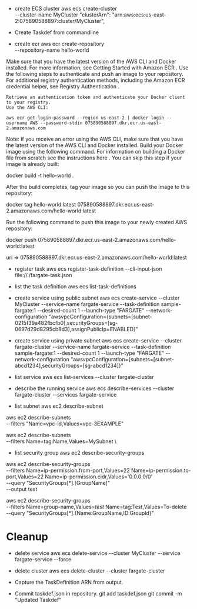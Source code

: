 - create ECS cluster
aws ecs create-cluster \
    --cluster-name MyCluster
"clusterArn": "arn:aws:ecs:us-east-2:075890588897:cluster/MyCluster",
- Create Taskdef from commandline

- create ecr
aws ecr create-repository \
    --repository-name hello-world
    
    

 
 Make sure that you have the latest version of the AWS CLI and Docker installed. For more information, see Getting Started with Amazon ECR .
Use the following steps to authenticate and push an image to your repository. For additional registry authentication methods, including the Amazon ECR credential helper, see Registry Authentication 
.

    Retrieve an authentication token and authenticate your Docker client to your registry.
    Use the AWS CLI:

    aws ecr get-login-password --region us-east-2 | docker login --username AWS --password-stdin 075890588897.dkr.ecr.us-east-2.amazonaws.com

Note: If you receive an error using the AWS CLI, make sure that you have the latest version of the AWS CLI and Docker installed.
Build your Docker image using the following command. For information on building a Docker file from scratch see the instructions here 
. You can skip this step if your image is already built:

docker build -t hello-world .

After the build completes, tag your image so you can push the image to this repository:

docker tag hello-world:latest 075890588897.dkr.ecr.us-east-2.amazonaws.com/hello-world:latest

Run the following command to push this image to your newly created AWS repository:

docker push 075890588897.dkr.ecr.us-east-2.amazonaws.com/hello-world:latest

   uri =>    075890588897.dkr.ecr.us-east-2.amazonaws.com/hello-world:latest

- register task
aws ecs register-task-definition --cli-input-json file://./fargate-task.json

- list the task definition
aws ecs list-task-definitions

- create service using public subnet
aws ecs create-service --cluster MyCluster --service-name fargate-service --task-definition sample-fargate:1 --desired-count 1 --launch-type "FARGATE" --network-configuration "awsvpcConfiguration={subnets=[subnet-0215f39a482fbcfb0],securityGroups=[sg-0697d29d8295cb8d3],assignPublicIp=ENABLED}"

- create service using private subnet
aws ecs create-service --cluster fargate-cluster --service-name fargate-service --task-definition sample-fargate:1 --desired-count 1 --launch-type "FARGATE" --network-configuration "awsvpcConfiguration={subnets=[subnet-abcd1234],securityGroups=[sg-abcd1234]}"


- list service
aws ecs list-services --cluster fargate-cluster


- describe the running service
aws ecs describe-services --cluster fargate-cluster --services fargate-service
            
 - list subnet
 aws ec2 describe-subnet
 
 aws ec2 describe-subnets \
    --filters "Name=vpc-id,Values=vpc-3EXAMPLE"
    
 aws ec2 describe-subnets \
    --filters Name=tag:Name,Values=MySubnet \
 
- list security group
aws ec2 describe-security-groups

aws ec2 describe-security-groups \
    --filters Name=ip-permission.from-port,Values=22 Name=ip-permission.to-port,Values=22 Name=ip-permission.cidr,Values='0.0.0.0/0' \
    --query "SecurityGroups[*].[GroupName]" \
    --output text
    
 aws ec2 describe-security-groups \
    --filters Name=group-name,Values=*test* Name=tag:Test,Values=To-delete \
    --query "SecurityGroups[*].{Name:GroupName,ID:GroupId}"
    
 # Cleanup
 - delete service
 aws ecs delete-service --cluster MyCluster --service fargate-service --force
 
 - delete cluster
 aws ecs delete-cluster --cluster fargate-cluster
 
 
- Capture the TaskDefinition ARN from output.
- Commit taskdef.json in repository.
git add taskdef.json
git commit -m "Updated Taskdef"
